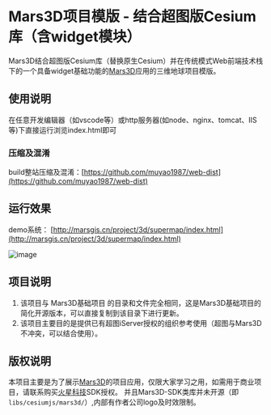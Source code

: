 # Mars3D项目模版 - 结合超图版Cesium库（含widget模块）
   Mars3D结合超图版Cesium库（替换原生Cesium）并在传统模式Web前端技术栈下的一个具备widget基础功能的[Mars3D](http://cesium.marsgis.cn)应用的三维地球项目模版。
 

## 使用说明
 在任意开发编辑器（如vscode等）或http服务器(如node、nginx、tomcat、IIS等)下直接运行浏览index.html即可



### 压缩及混淆
 build整站压缩及混淆：[https://github.com/muyao1987/web-dist](https://github.com/muyao1987/web-dist)


## 运行效果
 demo系统： [http://marsgis.cn/project/3d/supermap/index.html](http://marsgis.cn/project/3d/supermap/index.html)

 ![image](http://cesium.marsgis.cn/docs/img/project/2.jpg)
 
 

## 项目说明
 1. 该项目与 Mars3D基础项目 的目录和文件完全相同，这是Mars3D基础项目的简化开源版本，可以直接复制到该目录下进行更新。
 2. 该项目主要目的是提供已有超图iServer授权的组织参考使用（超图与Mars3D不冲突，可以结合使用）。

 
## 版权说明
  本项目主要是为了展示[Mars3D](http://cesium.marsgis.cn)的项目应用，仅限大家学习之用，如需用于商业项目，请联系购买[火星科技](http://cesium.marsgis.cn)SDK授权。
 并且Mars3D-SDK类库并未开源（即`libs/cesiumjs/mars3d/`）,内部有作者公司logo及时效限制。